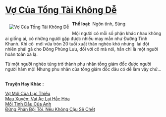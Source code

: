 <a href="https://utruyen.com/truyen/vo-cua-tong-tai-khong-de/19168/" title="Vợ Của Tổng Tài Không Dễ"><h1>Vợ Của Tổng Tài Không Dễ</h1></a><div style="display:table"><img align="right" style="float: left; padding: 10px;" src="https://utruyen.com/images/story/200x260/vo-cua-tong-tai-khong-de.jpg" alt="Vợ Của Tổng Tài Không Dễ"><b>Thể loại:  </b>Ngôn tình, Sủng<p></p>Mội người có mỗi số phận khác nhau không ai giống ai, có những người gặp được nhiều may mắn như Đường Tinh Khanh. Khi cô  mới vừa tròn 20 tuổi xuất thân nghèo khó nhưng  lại đột nhiên phải gả cho Đông Phùng Lưu, đối với cô mà nói, hắn chỉ là một người hoàn toàn xa lạ. <p></p>Từ một người nghèo túng trở thành phu nhân tổng giám đốc được người người hâm mộ! Nhưng phu nhân của tổng giám đốc đâu có dễ làm vậy chứ…</div><p><br><b>Truyện Hay Khác :</b></p><a href="https://utruyen.com/truyen/vo-moi-cua-luc-thieu/18962/" alt="Vợ Mới Của Lục Thiếu">Vợ Mới Của Lục Thiếu</a><br/><a href="https://github.com/quanluxury/ngontinhhot/tree/master/truyenhay/17441/" alt="Mau Xuyên: Vai Ác Lại Hắc Hóa">Mau Xuyên: Vai Ác Lại Hắc Hóa</a><br/><a href="https://github.com/quanluxury/ngontinhhot/tree/master/truyenhay/19374/" alt="Mối Tình Đầu Của Anh">Mối Tình Đầu Của Anh</a><br/><a href="https://www.flickr.com/photos/184340401@N07/48720415212/" alt="Đừng Phản Bội Tôi, Nếu Không Cậu Sẽ Chết">Đừng Phản Bội Tôi, Nếu Không Cậu Sẽ Chết</a><br/>